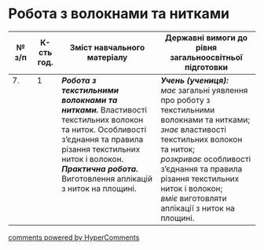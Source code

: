 <div id="hypercomments_widget" class="js-hypercomments-widget invisible"></div>

# Робота з волокнами та нитками

<table>
  <tr>
    <td width="10%" align="center"><b>№ з/п</b></td>
    <td width="10%" align="center"><b>К-сть год.</b></td>
    <td width="40%" align="center"><b>Зміст навчального матеріалу</b></td>
    <td width="60%" align="center"><b>Державні вимоги до рівня загальноосвітньої підготовки</b></td>
  </tr>
<tbody>
  <tr>
    <td width="10%" style="vertical-align:top !important;">
7.</td>
    <td width="10%" style="vertical-align:top !important;">
1</td>
    <td width="40%" style="vertical-align:top !important;">
<b><i>Робота з текстильними волокнами та нитками.</i></b> Властивості текстильних волокон та ниток. Особливості з’єднання та правила різання текстильних ниток і волокон.<br>
<b><i>Практична робота.</i></b> <br>
Виготовлення аплікацій з ниток на площині. <br>
</td>
    <td width="60%" style="vertical-align:top !important;">
<i><b>Учень (учениця):</b></i><br>
<i>має</i> загальні уявлення про роботу з текстильними волокнами та нитками;<br>
<i>знає</i> властивості текстильних волокон та ниток;<br>
<i>розкриває</i> особливості з’єднання та правила різання текстильних ниток і волокон;<br>
<i>вміє</i> виготовляти аплікації з ниток на площині.<br></td>
  </tr>
</tbody>
</table>

<div class="js-hypercomments-container">
<a href="http://hypercomments.com" class="hc-link" title="comments widget">comments powered by HyperComments</a>
</div>